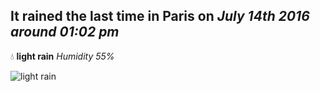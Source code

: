 ## It rained the last time in Paris on *July 14th 2016 around 01:02 pm*
💧  **light rain** *Humidity 55%*

![light rain](http://openweathermap.org/img/w/10d.png)

